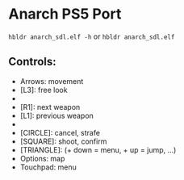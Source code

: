 # Anarch PS5 Port

`hbldr anarch_sdl.elf -h` or `hbldr anarch_sdl.elf`

## Controls:

- Arrows: movement
- [L3]: free look
- [R3]: shoot
- [R1]: next weapon
- [L1]: previous weapon
- [CROSS]: jump
- [CIRCLE]: cancel, strafe
- [SQUARE]: shoot, confirm
- [TRIANGLE]: (+ down = menu, + up = jump, ...)
- Options: map
- Touchpad: menu
